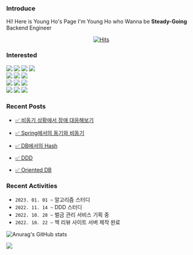 ### Introduce
Hi! Here is Young Ho's Page
I'm Young Ho who Wanna be **Steady-Going** Backend Engineer


<div align=center>

[![Hits](https://hits.seeyoufarm.com/api/count/incr/badge.svg?url=https%3A%2F%2Fgithub.com%2FCha-Young-Ho&count_bg=%234C4FF9&title_bg=%2314E3ED&icon=&icon_color=%23C94949&title=VISIT&edge_flat=false)](https://hits.seeyoufarm.com)
  </div>
 
### Interested

<div align="left">
	
  <img src="https://img.shields.io/badge/Java-007396?style=flat&logo=Java&logoColor=white" />
  <img src="https://img.shields.io/badge/ReactiveX-B7178C?style=flat&logo=ReactiveX&logoColor=white" />
  <img src="https://img.shields.io/badge/Spring-6DB33F?style=flat&logo=Spring&logoColor=white" />
  <img src="https://img.shields.io/badge/WebFlux-6DB33F?style=flat&logo=Spring&logoColor=white" />
  <br>
  <img src="https://img.shields.io/badge/MySQL-4479A1?style=flat&logo=MySQL&logoColor=white" />
  <img src="https://img.shields.io/badge/Redis-DC382D?style=flat&logo=Redis&logoColor=white" />
  <img src="https://img.shields.io/badge/Linux-FCC624?style=flat&logo=Linux&logoColor=white" />
  <br>
  <img src="https://img.shields.io/badge/Docker-2496ED?style=flat&logo=Docker&logoColor=white" />
  <img src="https://img.shields.io/badge/Git-F05032?style=flat&logo=Git&logoColor=white" />
  <img src="https://img.shields.io/badge/GitHubActions-2088FF?style=flat&logo=GitHubActions&logoColor=white" />
  <br>
  <img src="https://img.shields.io/badge/AmazonAWS-FF9900?style=flat&logo=AmazonAWS&logoColor=white" />
  <img src="https://img.shields.io/badge/ApacheKafka-231F20?style=flat&logo=ApacheKafka&logoColor=white" />
  <img src="https://img.shields.io/badge/ApacheCassandra-1287B1?style=flat&logo=ApacheCassandra&logoColor=white" />
  
</div>

### Recent Posts
* [✅ 비동기 상황에서 장애 대응해보기](https://velog.io/@jkijki12/%EB%B9%84%EB%8F%99%EA%B8%B0-%EC%83%81%ED%99%A9%EC%97%90%EC%84%9C-%EC%9E%A5%EC%95%A0-%EB%8C%80%EC%9D%91%ED%95%B4%EB%B3%B4%EA%B8%B0)

* [✅ Spring에서의 동기와 비동기](https://velog.io/@jkijki12/%EB%A9%B4%EC%A0%91%EC%97%90%EC%84%9C-%EB%8F%99%EA%B8%B0-%EB%B9%84%EB%8F%99%EA%B8%B0-%EB%AC%BB%EB%8A%94-%EC%9D%B4%EC%9C%A0)

* [✅ DB에서의 Hash](https://velog.io/@jkijki12/%EB%A9%B4%EC%A0%91%EC%97%90%EC%84%9C-Hash-%EB%A5%BC-%EB%AC%BB%EB%8A%94-%EC%9D%B4%EC%9C%A0)

* [✅ DDD](https://velog.io/@jkijki12/%EB%A9%B4%EC%A0%91%EC%97%90%EC%84%9C-DDD%EB%A5%BC-%EB%AC%BB%EB%8A%94-%EC%9D%B4%EC%9C%A0)

* [✅ Oriented DB](https://velog.io/@jkijki12/Row-Oriented-DB-vs-Column-Oriented-DB)

### Recent Activities

* `2023. 01. 01 ~` 알고리즘 스터디
* `2022. 11. 14 ~` DDD 스터디
* `2022. 10. 28 ~` 벌금 관리 서비스 기획 중
* `2022. 10. 22 ~` 책 리뷰 사이트 서버 제작 완료


![Anurag's GitHub stats](https://github-readme-stats-sigma-five.vercel.app/api?username=Cha-Young-Ho&theme=merko&show_icons=true)

<img src="https://github-readme-stats-sigma-five.vercel.app/api/top-langs/?username=Cha-Young-Ho&layout=compact">





 
<!--
**Cha-Young-Ho/Cha-Young-Ho** is a ✨ _special_ ✨ repository because its `README.md` (this file) appears on your GitHub profile.

Here are some ideas to get you started:

- 🔭 I’m currently working on ...
- 🌱 I’m currently learning ...
- 👯 I’m looking to collaborate on ...
- 🤔 I’m looking for help with ...
- 💬 Ask me about ...
- 📫 How to reach me: ...
- 😄 Pronouns: ...
- ⚡ Fun fact: ...
-->
